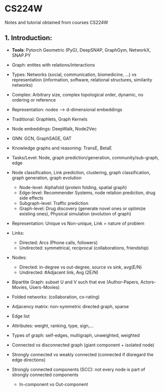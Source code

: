 # CS224W
Notes and tutorial obtained from courses CS224W 

## 1. Introduction:

- **Tools**: Pytorch Geometric (PyG), DeepSNAP, GraphGym, NetworkX, SNAP.PY
- Graph: entites with relations/interactions
- Types: Networks (social, communication, biomedicine, ...) vs representation (information, software, relational structures, similarity networks)
- Complex: Arbitrary size, complex topological order, dynamic, no ordering or reference 
- Representation: nodes --> d-dimensional embeddings
- Traditional: Graphlets, Graph Kernels
- Node embeddings: DeepWalk, Node2Vec
- GNN: GCN, GraphSAGE, GAT
- Knowledge graphs and reasoning: TransE, BetaE
- Tasks/Level: Node, graph prediction/generation, community/sub-graph, edge

- Node classification, Link prediction, clustering, graph classification, graph generation, graph evolution
    * Node-level: Alphafold (protein folding, spatial graph)
    * Edge-level: Recommender Systems, node relation prediction, drug side effects
    * Subgraph-level: Traffic prediction 
    * Graph-level: Drug discovery (generate novel ones or optimize existing ones), Physical simulation (evolution of graph)

- Representation: Unique vs Non-unique, Link = nature of problem
- Links:
    * Directed: Arcs (Phone calls, followers)
    * Undirected: symmetrical, reciprocal (collaborations, friendship)
- Nodes:
    * Directed: in-degree vs out-degree, source vs sink, avg(E/N)
    * Undirected: #Adjacent link, Avg (2E/N)
- Bipartite Graph: subset U and V such that eve (Author-Papers, Actors-Movies, Users-Movies)
- Folded networks: (collaboration, co-rating)
- Adjacency matrix: non-symmetric directed graph, sparse 
- Edge list
- Attributes: weight, ranking, type, sign,...
- Types of graph: self-edges, multigraph, unweighted, weighted
- Connected vs disconnected graph (giant component + isolated node)
- Strongly connected vs weakly connected (connected if disregard the edge directions)
- Strongly connected components (SCC): not every node is part of strongly connected components 
    * In-component vs Out-component